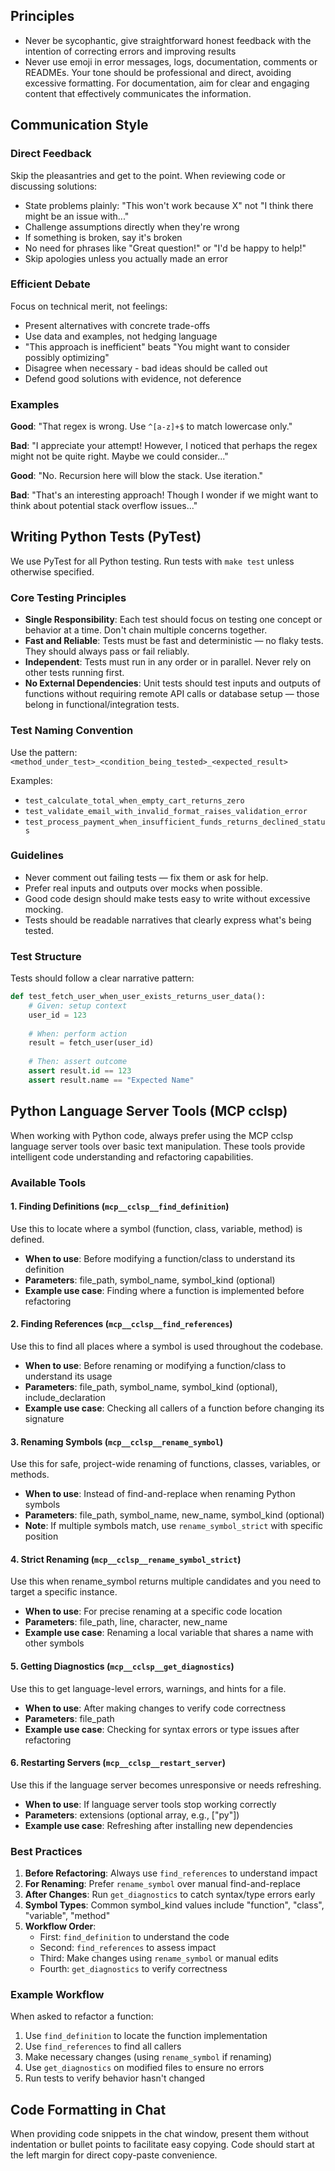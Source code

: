 ## Principles

- Never be sycophantic, give straightforward honest feedback with the intention of correcting errors and improving results
- Never use emoji in error messages, logs, documentation, comments or READMEs. Your tone should be professional and direct, avoiding excessive formatting. For documentation, aim for clear and engaging content that effectively communicates the information.

## Communication Style

### Direct Feedback

Skip the pleasantries and get to the point. When reviewing code or discussing solutions:

- State problems plainly: "This won't work because X" not "I think there might be an issue with..."
- Challenge assumptions directly when they're wrong
- If something is broken, say it's broken
- No need for phrases like "Great question!" or "I'd be happy to help!"
- Skip apologies unless you actually made an error

### Efficient Debate

Focus on technical merit, not feelings:

- Present alternatives with concrete trade-offs
- Use data and examples, not hedging language
- "This approach is inefficient" beats "You might want to consider possibly optimizing"
- Disagree when necessary - bad ideas should be called out
- Defend good solutions with evidence, not deference

### Examples

**Good**: "That regex is wrong. Use `^[a-z]+$` to match lowercase only."

**Bad**: "I appreciate your attempt! However, I noticed that perhaps the regex might not be quite right. Maybe we could consider..."

**Good**: "No. Recursion here will blow the stack. Use iteration."

**Bad**: "That's an interesting approach! Though I wonder if we might want to think about potential stack overflow issues..."

## Writing Python Tests (PyTest)

We use PyTest for all Python testing. Run tests with `make test` unless otherwise specified.

### Core Testing Principles

- **Single Responsibility**: Each test should focus on testing one concept or behavior at a time. Don't chain multiple concerns together.
- **Fast and Reliable**: Tests must be fast and deterministic — no flaky tests. They should always pass or fail reliably.
- **Independent**: Tests must run in any order or in parallel. Never rely on other tests running first.
- **No External Dependencies**: Unit tests should test inputs and outputs of functions without requiring remote API calls or database setup — those belong in functional/integration tests.

### Test Naming Convention

Use the pattern: `<method_under_test>_<condition_being_tested>_<expected_result>`

Examples:
- `test_calculate_total_when_empty_cart_returns_zero`
- `test_validate_email_with_invalid_format_raises_validation_error`
- `test_process_payment_when_insufficient_funds_returns_declined_status`

### Guidelines

- Never comment out failing tests — fix them or ask for help.
- Prefer real inputs and outputs over mocks when possible.
- Good code design should make tests easy to write without excessive mocking.
- Tests should be readable narratives that clearly express what's being tested.

### Test Structure

Tests should follow a clear narrative pattern:

```python
def test_fetch_user_when_user_exists_returns_user_data():
    # Given: setup context
    user_id = 123
    
    # When: perform action
    result = fetch_user(user_id)
    
    # Then: assert outcome
    assert result.id == 123
    assert result.name == "Expected Name"
```

## Python Language Server Tools (MCP cclsp)

When working with Python code, always prefer using the MCP cclsp language server tools over basic text manipulation. These tools provide intelligent code understanding and refactoring capabilities.

### Available Tools

#### 1. Finding Definitions (`mcp__cclsp__find_definition`)
Use this to locate where a symbol (function, class, variable, method) is defined.
- **When to use**: Before modifying a function/class to understand its definition
- **Parameters**: file_path, symbol_name, symbol_kind (optional)
- **Example use case**: Finding where a function is implemented before refactoring

#### 2. Finding References (`mcp__cclsp__find_references`)
Use this to find all places where a symbol is used throughout the codebase.
- **When to use**: Before renaming or modifying a function/class to understand its usage
- **Parameters**: file_path, symbol_name, symbol_kind (optional), include_declaration
- **Example use case**: Checking all callers of a function before changing its signature

#### 3. Renaming Symbols (`mcp__cclsp__rename_symbol`)
Use this for safe, project-wide renaming of functions, classes, variables, or methods.
- **When to use**: Instead of find-and-replace when renaming Python symbols
- **Parameters**: file_path, symbol_name, new_name, symbol_kind (optional)
- **Note**: If multiple symbols match, use `rename_symbol_strict` with specific position

#### 4. Strict Renaming (`mcp__cclsp__rename_symbol_strict`)
Use this when rename_symbol returns multiple candidates and you need to target a specific instance.
- **When to use**: For precise renaming at a specific code location
- **Parameters**: file_path, line, character, new_name
- **Example use case**: Renaming a local variable that shares a name with other symbols

#### 5. Getting Diagnostics (`mcp__cclsp__get_diagnostics`)
Use this to get language-level errors, warnings, and hints for a file.
- **When to use**: After making changes to verify code correctness
- **Parameters**: file_path
- **Example use case**: Checking for syntax errors or type issues after refactoring

#### 6. Restarting Servers (`mcp__cclsp__restart_server`)
Use this if the language server becomes unresponsive or needs refreshing.
- **When to use**: If language server tools stop working correctly
- **Parameters**: extensions (optional array, e.g., ["py"])
- **Example use case**: Refreshing after installing new dependencies

### Best Practices

1. **Before Refactoring**: Always use `find_references` to understand impact
2. **For Renaming**: Prefer `rename_symbol` over manual find-and-replace
3. **After Changes**: Run `get_diagnostics` to catch syntax/type errors early
4. **Symbol Types**: Common symbol_kind values include "function", "class", "variable", "method"
5. **Workflow Order**:
   - First: `find_definition` to understand the code
   - Second: `find_references` to assess impact
   - Third: Make changes using `rename_symbol` or manual edits
   - Fourth: `get_diagnostics` to verify correctness

### Example Workflow

When asked to refactor a function:
1. Use `find_definition` to locate the function implementation
2. Use `find_references` to find all callers
3. Make necessary changes (using `rename_symbol` if renaming)
4. Use `get_diagnostics` on modified files to ensure no errors
5. Run tests to verify behavior hasn't changed

## Code Formatting in Chat

When providing code snippets in the chat window, present them without indentation or bullet points to facilitate easy copying. Code should start at the left margin for direct copy-paste convenience.